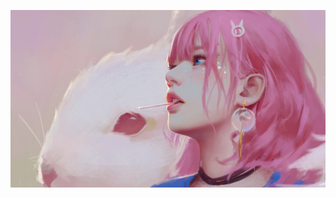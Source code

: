 ![](https://github.com/Chen-zhuqi/media/blob/main/images/%E7%B2%89%E8%89%B2%E5%A4%B4%E5%8F%91%E7%BE%8E%E5%A5%B3%20%E8%93%9D%E8%89%B2%E7%9C%BC%E7%9D%9B%20%E5%85%94%E5%AD%90%20%E5%A5%BD%E7%9C%8B%E4%BA%8C%E6%AC%A1%E5%85%83%E9%AB%98%E6%B8%85%E5%8A%A8%E6%BC%AB%E5%A3%81%E7%BA%B8.jpg)
